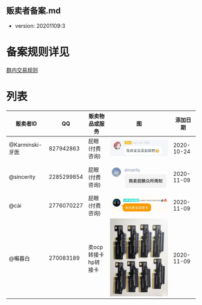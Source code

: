 贩卖者备案.md
------------

- version: 20201109:3

# 备案规则详见

[群内交易规则](./群内交易规则.md)

# 列表

| 贩卖者ID | QQ | 贩卖物品或服务 | 图 | 添加日期 |
|----------|---|---------------|---|---------|
| @Karminski-牙医 | 827942863 | 屁眼 (付费咨询) | ![avatar](../src/assets/images/827942863.jpg) | 2020-10-24 |
| @sincerity | 2285299854 | 屁眼 (付费咨询) | ![avatar](../src/assets/images/2285299854.jpg) | 2020-11-09 |
| @cài | 2776070227 | 屁眼 (付费咨询) | ![avatar](../src/assets/images/2776070227.jpg) | 2020-11-09 |
| @囌暮白 | 270083189 | 卖ocp转接卡 hp转接卡 | ![avatar](../src/assets/images/270083189.jpg) | 2020-11-09 | 

